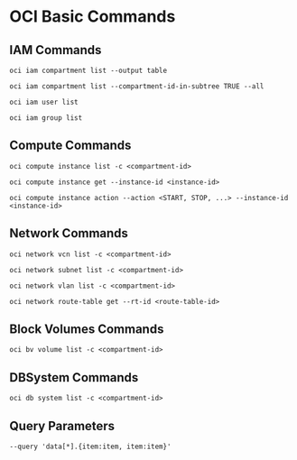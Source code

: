 # OCI Basic Commands
## IAM Commands
```
oci iam compartment list --output table
```
```
oci iam compartment list --compartment-id-in-subtree TRUE --all
```
```
oci iam user list
```
```
oci iam group list
```
## Compute Commands
```
oci compute instance list -c <compartment-id>
```
```
oci compute instance get --instance-id <instance-id>
```
```
oci compute instance action --action <START, STOP, ...> --instance-id <instance-id>
```
## Network Commands
```
oci network vcn list -c <compartment-id>
```
```
oci network subnet list -c <compartment-id>
```
```
oci network vlan list -c <compartment-id>
```
```
oci network route-table get --rt-id <route-table-id>
```
## Block Volumes Commands
```
oci bv volume list -c <compartment-id>
```
## DBSystem Commands
```
oci db system list -c <compartment-id>
```
## Query Parameters
```
--query 'data[*].{item:item, item:item}'
```
